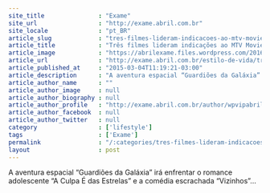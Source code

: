 ```yaml
---
site_title               : "Exame"
site_url                 : "http://exame.abril.com.br"
site_locale              : "pt_BR"
article_slug             : "tres-filmes-lideram-indicacoes-ao-mtv-movie-award"
article_title            : "Três filmes lideram indicações ao MTV Movie Award"
article_image            : "https://abrilexame.files.wordpress.com/2016/09/size_960_16_9_a-culpa-e-das-estrelas4.jpg?quality=70&strip=all&w=960"
article_url              : "http://exame.abril.com.br/estilo-de-vida/tres-filmes-lideram-indicacoes-ao-mtv-movie-award/"
article_published_at     : "2015-03-04T11:19:21-03:00"
article_description      : "A aventura espacial “Guardiões da Galáxia” irá enfrentar o romance adolescente “A Culpa É das Estrelas” e a comédia escrachada “Vizinhos”..."
article_author_name      : ""
article_author_image     : null
article_author_biography : null
article_author_profile   : "http://exame.abril.com.br/author/wpvipabril/"
article_author_facebook  : null
article_author_twitter   : null
category                 : ['lifestyle']
tags                     : ['Exame']
permalink                : "/:categories/tres-filmes-lideram-indicacoes-ao-mtv-movie-award/"
layout                   : post
---
```


A aventura espacial “Guardiões da Galáxia” irá enfrentar o romance adolescente “A Culpa É das Estrelas” e a comédia escrachada “Vizinhos”...
